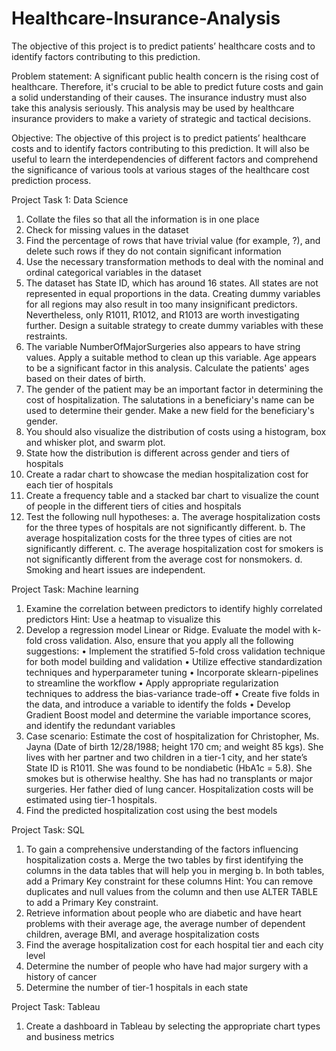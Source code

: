 # Healthcare-Insurance-Analysis
The objective of this project is to predict patients’ healthcare costs and to identify factors contributing to this prediction.

Problem statement:
A significant public health concern is the rising cost of healthcare. Therefore, it's crucial
to be able to predict future costs and gain a solid understanding of their causes. The
insurance industry must also take this analysis seriously. This analysis may be used by
healthcare insurance providers to make a variety of strategic and tactical decisions.

Objective:
The objective of this project is to predict patients’ healthcare costs and to identify factors
contributing to this prediction. It will also be useful to learn the interdependencies of
different factors and comprehend the significance of various tools at various stages of
the healthcare cost prediction process.

Project Task 1: Data Science

1. Collate the files so that all the information is in one place
2. Check for missing values in the dataset
3. Find the percentage of rows that have trivial value (for example, ?), and delete such rows if they do
not contain significant information
4. Use the necessary transformation methods to deal with the nominal and ordinal categorical
variables in the dataset
5. The dataset has State ID, which has around 16 states. All states are not represented in equal
proportions in the data. Creating dummy variables for all regions may also result in too many
insignificant predictors. Nevertheless, only R1011, R1012, and R1013 are worth investigating
further. Design a suitable strategy to create dummy variables with these restraints.
6. The variable NumberOfMajorSurgeries also appears to have string values. Apply a suitable method
to clean up this variable.
Age appears to be a significant factor in this analysis. Calculate the patients' ages based on their
dates of birth.
8. The gender of the patient may be an important factor in determining the cost of hospitalization.
The salutations in a beneficiary's name can be used to determine their gender. Make a new field
for the beneficiary's gender.
9. You should also visualize the distribution of costs using a histogram, box and whisker plot, and
swarm plot.
10. State how the distribution is different across gender and tiers of hospitals
11. Create a radar chart to showcase the median hospitalization cost for each tier of hospitals
12. Create a frequency table and a stacked bar chart to visualize the count of people in the different
tiers of cities and hospitals
13. Test the following null hypotheses:
a. The average hospitalization costs for the three types of hospitals are not significantly different.
b. The average hospitalization costs for the three types of cities are not significantly different.
c. The average hospitalization cost for smokers is not significantly different from the average cost
for nonsmokers.
d. Smoking and heart issues are independent.

Project Task: Machine learning

1. Examine the correlation between predictors to identify highly correlated predictors
Hint: Use a heatmap to visualize this
2. Develop a regression model Linear or Ridge. Evaluate the model with k-fold cross validation.
Also, ensure that you apply all the following suggestions:
• Implement the stratified 5-fold cross validation technique for both model building and
validation
• Utilize effective standardization techniques and hyperparameter tuning
• Incorporate sklearn-pipelines to streamline the workflow
• Apply appropriate regularization techniques to address the bias-variance trade-off
• Create five folds in the data, and introduce a variable to identify the folds
• Develop Gradient Boost model and determine the variable importance scores, and identify
the redundant variables
3. Case scenario:
Estimate the cost of hospitalization for Christopher, Ms. Jayna (Date of
birth 12/28/1988; height 170 cm; and weight 85 kgs). She lives with her partner and two children
in a tier-1 city, and her state’s State ID is R1011. She was found to be nondiabetic (HbA1c = 5.8).
She smokes but is otherwise healthy. She has had no transplants or major surgeries. Her father
died of lung cancer. Hospitalization costs will be estimated using tier-1 hospitals.
4. Find the predicted hospitalization cost using the best models

Project Task: SQL

1. To gain a comprehensive understanding of the factors influencing hospitalization costs
a. Merge the two tables by first identifying the columns in the data tables that will help you
in merging
b. In both tables, add a Primary Key constraint for these columns
Hint: You can remove duplicates and null values from the column and then use ALTER TABLE to add a
Primary Key constraint.
2. Retrieve information about people who are diabetic and have heart problems with their average
age, the average number of dependent children, average BMI, and average hospitalization costs
3. Find the average hospitalization cost for each hospital tier and each city level
4. Determine the number of people who have had major surgery with a history of cancer
5. Determine the number of tier-1 hospitals in each state

Project Task: Tableau
1. Create a dashboard in Tableau by selecting the appropriate chart types and business metrics

